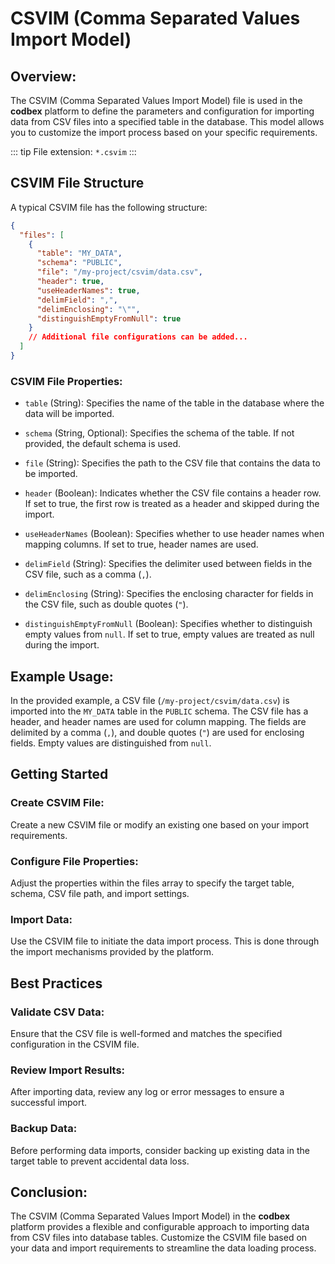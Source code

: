 # CSVIM (Comma Separated Values Import Model)


## Overview:

The CSVIM (Comma Separated Values Import Model) file is used in the __codbex__ platform to define the parameters and configuration for importing data from CSV files into a specified table in the database. This model allows you to customize the import process based on your specific requirements.

::: tip
File extension: `*.csvim`
:::

## CSVIM File Structure

A typical CSVIM file has the following structure:

```json
{
  "files": [
    {
      "table": "MY_DATA",
      "schema": "PUBLIC",
      "file": "/my-project/csvim/data.csv",
      "header": true,
      "useHeaderNames": true,
      "delimField": ",",
      "delimEnclosing": "\"",
      "distinguishEmptyFromNull": true
    }
    // Additional file configurations can be added...
  ]
}
```

### CSVIM File Properties:

* `table` (String): Specifies the name of the table in the database where the data will be imported.

* `schema` (String, Optional): Specifies the schema of the table. If not provided, the default schema is used.

* `file` (String): Specifies the path to the CSV file that contains the data to be imported.

* `header` (Boolean): Indicates whether the CSV file contains a header row. If set to true, the first row is treated as a header and skipped during the import.

* `useHeaderNames` (Boolean): Specifies whether to use header names when mapping columns. If set to true, header names are used.

* `delimField` (String): Specifies the delimiter used between fields in the CSV file, such as a comma (`,`).

* `delimEnclosing` (String): Specifies the enclosing character for fields in the CSV file, such as double quotes (`"`).

* `distinguishEmptyFromNull` (Boolean): Specifies whether to distinguish empty values from `null`. If set to true, empty values are treated as null during the import.

## Example Usage:

In the provided example, a CSV file (`/my-project/csvim/data.csv`) is imported into the `MY_DATA` table in the `PUBLIC` schema. The CSV file has a header, and header names are used for column mapping. The fields are delimited by a comma (`,`), and double quotes (`"`) are used for enclosing fields. Empty values are distinguished from `null`.

## Getting Started

### Create CSVIM File:

Create a new CSVIM file or modify an existing one based on your import requirements.

### Configure File Properties:

Adjust the properties within the files array to specify the target table, schema, CSV file path, and import settings.

### Import Data:

Use the CSVIM file to initiate the data import process. This is done through the import mechanisms provided by the platform.

## Best Practices

### Validate CSV Data:

Ensure that the CSV file is well-formed and matches the specified configuration in the CSVIM file.

### Review Import Results:

After importing data, review any log or error messages to ensure a successful import.

### Backup Data:

Before performing data imports, consider backing up existing data in the target table to prevent accidental data loss.

## Conclusion:

The CSVIM (Comma Separated Values Import Model) in the __codbex__ platform provides a flexible and configurable approach to importing data from CSV files into database tables. Customize the CSVIM file based on your data and import requirements to streamline the data loading process.